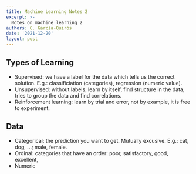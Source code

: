 ```yaml
---
title: Machine Learning Notes 2
excerpt: >-
  Notes on machine learning 2
authors: C. García-Quirós
date: '2021-12-20'
layout: post
---
```


## Types of Learning
  - Supervised: we have a label for the data which tells us the correct solution. E.g.: classificiation (categories), regression (numeric value).
  - Unsupervised: without labels, learn by itself, find structure in the data, tries to group the data and find correlations.
  - Reinforcement learning: learn by trial and error, not by example, it is free to experiment.

## Data
  - Categorical: the prediction you want to get. Mutually excusive. E.g.: cat, dog, ...; male, female.
  - Ordinal: categories that have an order: poor, satisfactory, good, excellent,
  - Numeric
